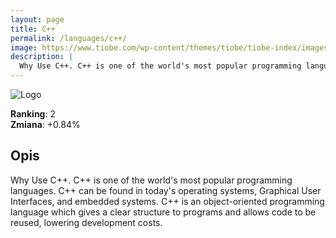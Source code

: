 ```yaml
---
layout: page
title: C++
permalink: /languages/c++/
image: https://www.tiobe.com/wp-content/themes/tiobe/tiobe-index/images/C__.png
description: |
  Why Use C++. C++ is one of the world's most popular programming languages. C++ can be found in today's operating systems, Graphical User Interfaces, and embedded systems. C++ is an object-oriented programming language which gives a clear structure to programs and allows code to be reused, lowering development costs.
---
```


![Logo](https://www.tiobe.com/wp-content/themes/tiobe/tiobe-index/images/C__.png)

**Ranking**: 2  
**Zmiana**: +0.84%    

## Opis

Why Use C++. C++ is one of the world's most popular programming languages. C++ can be found in today's operating systems, Graphical User Interfaces, and embedded systems. C++ is an object-oriented programming language which gives a clear structure to programs and allows code to be reused, lowering development costs.
